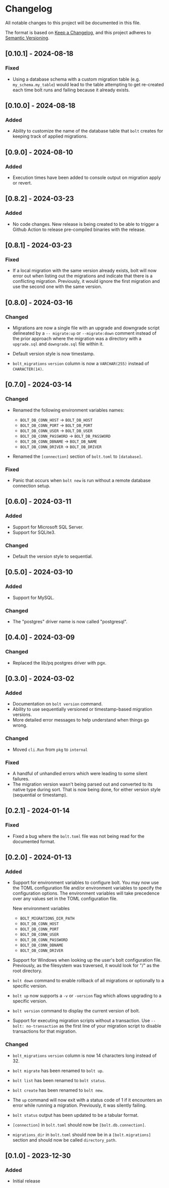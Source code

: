 # Changelog

All notable changes to this project will be documented in this file.

The format is based on [Keep a Changelog](https://keepachangelog.com/en/1.0.0/),
and this project adheres to [Semantic Versioning](https://semver.org/spec/v2.0.0.html).

## [0.10.1] - 2024-08-18

### Fixed

- Using a database schema with a custom migration table (e.g. `my_schema.my_table`) would lead to the table attempting to get re-created each time bolt runs and failing because it already exists.

## [0.10.0] - 2024-08-18

### Added

- Ability to customize the name of the database table that `bolt` creates for keeping track of applied migrations.

## [0.9.0] - 2024-08-10

### Added

- Execution times have been added to console output on migration apply or revert.

## [0.8.2] - 2024-03-23

### Added

- No code changes. New release is being created to be able to trigger a Github Action to release pre-compiled binaries with the release.

## [0.8.1] - 2024-03-23

### Fixed

- If a local migration with the same version already exists, bolt will now error out when listing out the migrations and indicate that there is a conflicting migration. Previously, it would ignore the first migration and use the second one with the same version.

## [0.8.0] - 2024-03-16

### Changed

- Migrations are now a single file with an upgrade and downgrade script delineated by a `-- migrate:up` or `--migrate:down` comment instead of the prior approach where the migration was a directory with a `upgrade.sql` and `downgrade.sql` file within it.

- Default version style is now timestamp.

- `bolt_migrations` `version` column is now a `VARCHAR(255)` instead of `CHARACTER(14)`.

## [0.7.0] - 2024-03-14

### Changed

- Renamed the following environment variables names:
  - `BOLT_DB_CONN_HOST` -> `BOLT_DB_HOST`
  - `BOLT_DB_CONN_PORT` -> `BOLT_DB_PORT`
  - `BOLT_DB_CONN_USER` -> `BOLT_DB_USER`
  - `BOLT_DB_CONN_PASSWORD` -> `BOLT_DB_PASSWORD`
  - `BOLT_DB_CONN_DBNAME` -> `BOLT_DB_NAME`
  - `BOLT_DB_CONN_DRIVER` -> `BOLT_DB_DRIVER`

- Renamed the `[connection]` section of `bolt.toml` to `[database]`.

### Fixed

- Panic that occurs when `bolt new` is run without a remote database connection setup.

## [0.6.0] - 2024-03-11

### Added

- Support for Microsoft SQL Server.
- Support for SQLite3.

### Changed

- Default the version style to sequential.

## [0.5.0] - 2024-03-10

### Added

- Support for MySQL.

### Changed

- The "postgres" driver name is now called "postgresql".

## [0.4.0] - 2024-03-09

### Changed

- Replaced the lib/pq postgres driver with pgx.

## [0.3.0] - 2024-03-02

### Added

- Documentation on `bolt version` command.
- Ability to use sequentially versioned or timestamp-based migration versions.
- More detailed error messages to help understand when things go wrong.

### Changed

- Moved `cli.Run` from `pkg` to `internal`

### Fixed

- A handful of unhandled errors which were leading to some silent failures.
- The migration version wasn't being parsed out and converted to its native type during sort. That is now being done, for either version style (sequential or timestamp).

## [0.2.1] - 2024-01-14

### Fixed

- Fixed a bug where the `bolt.toml` file was not being read for the documented format.

## [0.2.0] - 2024-01-13

### Added

- Support for environment variables to configure bolt. You may now use the TOML configuration file and/or environment variables to specify the configuration options. The environment variables will take precedence over any values set in the TOML configuration file.

  New environment variables
  - `BOLT_MIGRATIONS_DIR_PATH`
  - `BOLT_DB_CONN_HOST`
  - `BOLT_DB_CONN_PORT`
  - `BOLT_DB_CONN_USER`
  - `BOLT_DB_CONN_PASSWORD`
  - `BOLT_DB_CONN_DBNAME`
  - `BOLT_DB_CONN_DRIVER`

- Support for Windows when looking up the user's bolt configuration file.
  Previously, as the filesystem was traversed, it would look for "/" as the
  root directory.

- `bolt down` command to enable rollback of all migrations or optionally to a specific version.

- `bolt up` now supports a `-v` or `-version` flag which allows upgrading to a specific version.

- `bolt version` command to display the current version of bolt.
  
- Support for executing migration scripts without a transaction. Use `-- bolt: no-transaction` as the first line of your migration script to disable transactions for that migration.

### Changed

- `bolt_migrations` `version` column is now 14 characters long instead of 32.

- `bolt migrate` has been renamed to `bolt up`.
  
- `bolt list` has been renamed to `bolt status`.
  
- `bolt create` has been renamed to `bolt new`.

- The `up` command will now exit with a status code of 1
  if it encounters an error while running a migration. Previously,
  it was silently failing.

- `bolt status` output has been updated to be a tabular format.

- `[connection]` in `bolt.toml` should now be `[bolt.db.connection]`.

- `migrations_dir` in `bolt.toml` should now be in a `[bolt.migrations]` section and should now be called `directory_path`.
  
## [0.1.0] - 2023-12-30

### Added

- Initial release

<!-- template
## [X.Y.Z] - YYYY-MM-DD
### Added
- for new features.
### Changed
- for changes in existing functionality.
### Deprecated
- for soon-to-be removed features.
### Removed
- for now removed features.
### Fixed
- for any bug fixes.
### Security
- in case of vulnerabilities.
-->

